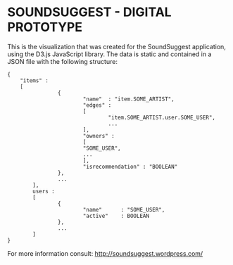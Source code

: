 SOUNDSUGGEST - DIGITAL PROTOTYPE
================================

This is the visualization that was created for the SoundSuggest application, using the D3.js JavaScript library. The data is static and contained in a JSON file with the following structure:

    {
        "items" :
        [
                    {
                            "name"  : "item.SOME_ARTIST",
                            "edges" :
                            [
                                    "item.SOME_ARTIST.user.SOME_USER",
                                    ...
                            ],
                            "owners" :
                            [
                            "SOME_USER",
                            ...
                            ],
                            "isrecommendation" : "BOOLEAN"
                    },
                    ...
            ],
            users :
            [
                    {
                            "name"      : "SOME_USER",
                            "active"    : BOOLEAN
                    },
                    ...
            ]
    }

For more information consult: http://soundsuggest.wordpress.com/
